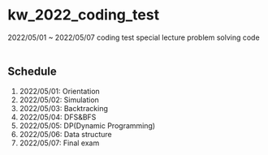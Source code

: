 # kw_2022_coding_test
2022/05/01 ~ 2022/05/07 coding test special lecture problem solving code
<br><br>
## Schedule
1. 2022/05/01: Orientation
2. 2022/05/02: Simulation
3. 2022/05/03: Backtracking
4. 2022/05/04: DFS&BFS
5. 2022/05/05: DP(Dynamic Programming)
6. 2022/05/06: Data structure
7. 2022/05/07: Final exam
